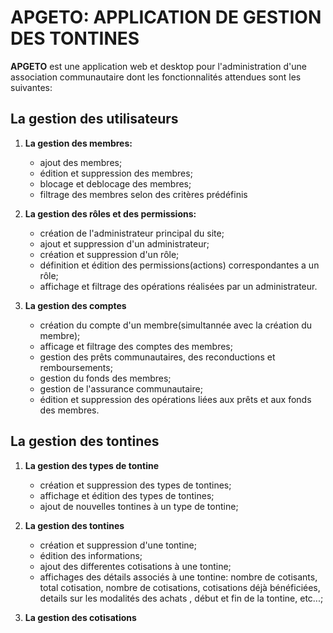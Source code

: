 # APGETO: APPLICATION DE GESTION DES TONTINES

**APGETO** est une application web et desktop pour l'administration d'une association communautaire dont les fonctionnalités attendues sont les suivantes:

## La gestion des utilisateurs

1. **La gestion des membres:**
    - ajout des membres;
    - édition et suppression des membres;
    - blocage et deblocage des membres;
    - filtrage des membres selon des critères prédéfinis

2. **La gestion des rôles et des permissions:**
    - création de l'administrateur principal du site;
    - ajout et suppression d'un administrateur;
    - création et suppression d'un rôle;
    - définition et édition des permissions(actions) correspondantes a un rôle;
    - affichage et filtrage des opérations réalisées par un administrateur.

3. **La gestion des comptes**
    - création du compte d'un membre(simultannée avec la création du membre);
    - afficage et filtrage des comptes des membres;
    - gestion des prêts communautaires, des reconductions et remboursements;
    - gestion du fonds des membres;
    - gestion de l'assurance communautaire;
    - édition et suppression des opérations liées aux prêts et aux fonds des membres.

## La gestion des tontines

1. **La gestion des types de tontine**
    - création et suppression des types de tontines;
    - affichage et édition des types de tontines;
    - ajout de nouvelles tontines à un type de tontine;

2. **La gestion des tontines**
    - création et suppression d'une tontine;
    - édition des informations;
    - ajout des differentes cotisations à une tontine;
    - affichages des détails associés à une tontine: nombre de cotisants, total cotisation, nombre de cotisations, cotisations déjà bénéficiées, details sur les modalités des achats , début et fin de la tontine, etc...;

3. **La gestion des cotisations**